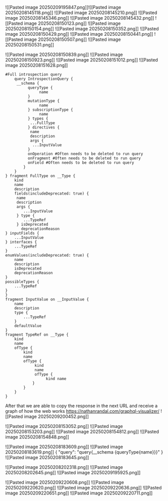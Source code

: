 ![[Pasted image 20250209195847.png]]![[Pasted image 20250208145118.png]]
![[Pasted image 20250208145210.png]]
![[Pasted image 20250208145346.png]]
![[Pasted image 20250208145432.png]]
![[Pasted image 20250208150123.png]]
![[Pasted image 20250208150154.png]]
![[Pasted image 20250208150352.png]]
![[Pasted image 20250208150429.png]]
![[Pasted image 20250208150441.png]]
![[Pasted image 20250208150507.png]]
![[Pasted image 20250208150531.png]]

![[Pasted image 20250208150839.png]]
![[Pasted image 20250208150923.png]]
![[Pasted image 20250208151012.png]]
![[Pasted image 20250208151628.png]]
```
#Full introspection query
	query IntrospectionQuery {
	 __schema {
		  queryType {
			   name 
		  } 
		  mutationType {
			   name
		  } subscriptionType {
			   name 
		  } types {
		   ...FullType
		  } directives {
		   name
		   description
		   args {
		    ...InputValue
		  }
		  onOperation #Often needs to be deleted to run query
		  onFragment #Often needs to be deleted to run query 
		  onField #Often needs to be deleted to run query
		}
	} 
} fragment FullType on __Type {
	kind
	name
	description
	fields(includeDeprecated: true) {
	 name
	 description
	 args {
		...InputValue
	 } type {
		...TypeRef
	 } isDeprecated
	   deprecationReason
} inputFields {
	...InputValue 
} interfaces {
	...TypeRef
} 
enumValues(includeDeprecated: true) {
	name
	description 
	isDeprecated 
	deprecationReason 
} 
possibleTypes {
	...TypeRef 
} 
} 
fragment InputValue on __InputValue {
	name 
	description 
	type { 
		...TypeRef
	} 
	defaultValue 
} 
fragment TypeRef on __Type {
	kind
	name
	ofType { 
		kind 
		name 
		ofType {
			 kind 
			 name 
			 ofType {
				  kind name 
			} 
		} 
	} 
}
```

After that we are able to copy the response in the next URL and receive a graph of how the web works
https://nathanrandal.com/graphql-visualizer/
![[Pasted image 20250209200452.png]]

![[Pasted image 20250208153052.png]]
![[Pasted image 20250208153203.png]]
![[Pasted image 20250208154812.png]]
![[Pasted image 20250208154848.png]]



![[Pasted image 20250208183609.png]]
![[Pasted image 20250208183619.png]]
{
	"query": "query{__schema
		{queryType{name}}}"
}
![[Pasted image 20250208183645.png]]


![[Pasted image 20250208202318.png]]
![[Pasted image 20250208202645.png]]
![[Pasted image 20250209195925.png]]



![[Pasted image 20250209220608.png]]
![[Pasted image 20250209220620.png]]
![[Pasted image 20250209220636.png]]
![[Pasted image 20250209220651.png]]
![[Pasted image 20250209220711.png]]
